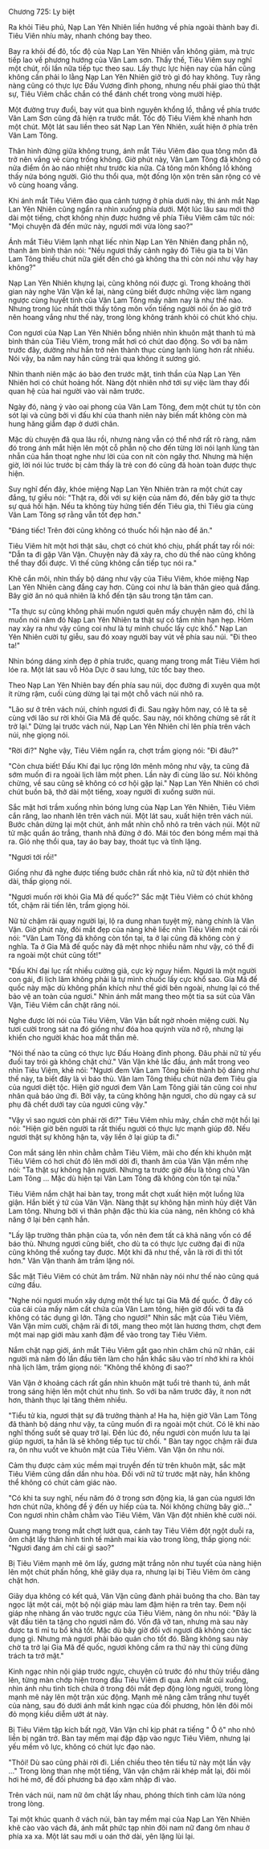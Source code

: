 




Chương 725: Ly biệt




Ra khỏi Tiêu phủ, Nạp Lan Yên Nhiên liền hướng về phía ngoài thành bay đi. Tiêu Viên nhíu mày, nhanh chóng bay theo.

Bay ra khỏi đế đô, tốc độ của Nạp Lan Yên Nhiên vẫn không giảm, mà trực tiếp lao về phương hướng của Vân Lam sơn. Thấy thế, Tiêu Viêm suy nghĩ một chút, rồi lần nữa tiếp tục theo sau. Lấy thực lực hiện nay của hắn cũng không cần phải lo lằng Nạp Lan Yên Nhiên giở trò gì đó hay không. Tuy rằng nàng cũng có thực lực Đấu Vương đỉnh phong, nhưng nếu phải giao thủ thật sự, Tiêu Viêm chắc chắn có thể đánh chết trong vòng mười hiệp.

Một đường truy đuổi, bay vút qua bình nguyên khổng lồ, thẳng về phía trước Vân Lam Sơn cũng đã hiện ra trước mắt. Tốc độ Tiêu Viêm khẽ nhanh hơn một chút. Một lát sau liền theo sát Nạp Lan Yên Nhiên, xuất hiện ở phía trên Vân Lam Tông.

Thân hình đứng giữa không trung, ánh mắt Tiêu Viêm đảo qua tông môn đã trở nên vắng vẻ cùng trống không. Giờ phút này, Vân Lam Tông đã không có nửa điểm ồn ào náo nhiệt như trước kia nữa. Cả tông môn khổng lồ không thấy nửa bóng người. Gió thu thổi qua, một đống lộn xộn trên sân rộng có vẻ vô cùng hoang vắng.

Khi ánh mắt Tiêu Viêm đảo qua cảnh tượng ở phía dưới này, thì ánh mắt Nạp Lan Yên Nhiên cũng ngẩn ra nhìn xuống phía dưới. Một lúc lâu sau mới thở dài một tiếng, chợt không nhịn được hướng về phía Tiêu Viêm căm tức nói: "Mọi chuyện đã đến mức này, ngươi mới vừa lòng sao?"

Ánh mắt Tiêu Viêm lạnh nhạt liếc nhìn Nạp Lan Yên Nhiên đang phẫn nộ, thanh âm bình thản nói: "Nếu ngươi thấy cảnh ngày đó Tiêu gia ta bị Vân Lam Tông thiếu chút nữa giết đến chó gà không tha thì còn nói như vậy hay không?"

Nạp Lan Yên Nhiên khựng lại, cũng không nói được gì. Trong khoảng thời gian này nghe Vân Vận kể lại, nàng cũng biết được những việc làm ngang ngược cùng huyết tinh của Vân Lam Tông mấy năm nay là như thế nào. Nhưng trong lúc nhất thời thấy tông môn vốn tiếng người nói ồn ào giờ trở nên hoang vắng như thế này, trong lòng không tránh khỏi có chút khó chịu.

Con ngươi của Nạp Lan Yên Nhiên bỗng nhiên nhìn khuôn mặt thanh tú mà bình thản của Tiêu Viêm, trong mắt hơi có chút dao động. So với ba năm trước đây, dường như hắn trở nên thành thục cùng lạnh lùng hơn rất nhiều. Nói vậy, ba năm nay hắn cũng trải qua không ít sương gió.

Nhìn thanh niên mặc áo bào đen trước mặt, tinh thần của Nạp Lan Yên Nhiên hơi có chút hoảng hốt. Nàng đột nhiên nhớ tới sự việc làm thay đổi quan hệ của hai người vào vài năm trước.

Ngày đó, nàng ỷ vào oai phong của Vân Lam Tông, đem một chút tự tôn còn sót lại và cũng bởi vì đấu khí của thanh niên này biến mất không còn mà hung hăng giẫm đạp ở dưới chân.

Mặc dù chuyện đã qua lâu rồi, nhưng nàng vẫn có thể nhớ rất rõ ràng, năm đó trong ánh mắt hiện lên một cỗ phẫn nộ cho đến từng lời nói lạnh lùng tàn nhẫn của hắn thoạt nghe như lời của con nít còn ngây thơ. Nhưng mà hiện giờ, lời nói lúc trước bị cảm thấy là trẻ con đó cũng đã hoàn toàn được thực hiện.

Suy nghĩ đến đây, khóe miệng Nạp Lan Yên Nhiên tràn ra một chút cay đắng, tự giễu nói: "Thật ra, đối với sự kiện của năm đó, đến bây giờ ta thực sự quá hối hận. Nếu ta không tùy hứng tiến đến Tiêu gia, thì Tiêu gia cùng Vân Lam Tông sợ rằng vẫn tốt đẹp hơn."

"Đáng tiếc! Trên đời cũng không có thuốc hối hận nào để ăn."

Tiêu Viêm hít một hơi thật sâu, chợt có chút khó chịu, phất phất tay rồi nói: "Dẫn ta đi gặp Vân Vận. Chuyện này đã xảy ra, cho dù thế nào cũng không thể thay đổi được. Vì thế cũng không cần tiếp tục nói ra."

Khẽ cắn môi, nhìn thấy bộ dáng như vậy của Tiêu Viêm, khóe miệng Nạp Lan Yên Nhiên càng đắng cay hơn. Cũng coi như là bản thân gieo quả đắng. Bây giờ ăn nó quả nhiên là khổ đến tận sâu trong tận tâm can.

"Ta thực sự cũng không phải muốn ngươi quên mấy chuyện năm đó, chỉ là muốn nói năm đó Nạp Lan Yên Nhiên ta thật sự có tầm nhìn hạn hẹp. Hôm nay xảy ra như vậy cũng coi như là tự mình chuốc lấy cực khổ." Nạp Lan Yên Nhiên cười tự giễu, sau đó xoay người bay vút về phía sau núi. "Đi theo ta!"

Nhìn bóng dáng xinh đẹp ở phía trước, quang mang trong mắt Tiêu Viêm hơi lóe ra. Một lát sau vỗ Hỏa Dực ở sau lưng, tức tốc bay theo.

Theo Nạp Lan Yên Nhiên bay đến phía sau núi, dọc đường đi xuyên qua một ít rừng rậm, cuối cùng dừng lại tại một chỗ vách núi nhô ra.

"Lão sư ở trên vách núi, chính ngươi đi đi. Sau ngày hôm nay, có lẽ ta sẽ cùng với lão sư rời khỏi Gia Mã đế quốc. Sau này, nói không chừng sẽ rất ít trở lại." Dừng lại trước vách núi, Nạp Lan Yên Nhiên chỉ lên phía trên vách núi, nhẹ giọng nói.

"Rời đi?" Nghe vậy, Tiêu Viêm ngẩn ra, chợt trầm giọng nói: "Đi đâu?"

"Còn chưa biết! Đấu Khí đại lục rộng lớn mênh mông như vậy, ta cũng đã sớm muốn đi ra ngoài lịch lãm một phen. Lần này đi cùng lão sư. Nói không chừng, về sau cũng sẽ không có cơ hội gặp lại." Nạp Lan Yên Nhiên có chơi chút buồn bã, thở dài một tiếng, xoay người đi xuống sườn núi.

Sắc mặt hơi trầm xuống nhìn bóng lưng của Nạp Lan Yên Nhiên, Tiêu Viêm cắn răng, lao nhanh lên trên vách núi. Một lát sau, xuất hiện trên vách núi. Bước chân dừng lại một chút, ánh mắt nhìn chỗ nhô ra trên vách núi. Một nữ tử mặc quần áo trắng, thanh nhã đứng ở đó. Mái tóc đen bóng mềm mại thả ra. Gió nhẹ thổi qua, tay áo bay bay, thoát tục và tĩnh lặng.

"Ngươi tới rồi!"

Giống như đã nghe được tiếng bước chân rất nhỏ kia, nữ tử đột nhiên thở dài, thấp giọng nói.

"Ngươi muốn rời khỏi Gia Mã đế quốc?" Sắc mặt Tiêu Viêm có chút không tốt, chậm rãi tiến lên, trầm giọng hỏi.

Nữ tử chậm rãi quay người lại, lộ ra dung nhan tuyệt mỹ, nàng chính là Vân Vận. Giờ phút này, đôi mắt đẹp của nàng khẽ liếc nhìn Tiêu Viêm một cái rồi nói: "Vân Lam Tông đã không còn tồn tại, ta ở lại cũng đã không còn ý nghĩa. Ta ở Gia Mã đế quốc này đã mệt nhọc nhiều năm như vậy, có thể đi ra ngoài một chút cũng tốt!"

"Đấu Khí đại lục rất nhiều cường giả, cực kỳ nguy hiểm. Ngươi là một người con gái, đi lịch lãm không phải là tự mình chuốc lấy cực khổ sao. Gia Mã đế quốc này mặc dù không phấn khích như thế giới bên ngoài, nhưng lại có thể bảo vệ an toàn của ngươi." Nhìn ánh mắt mang theo một tia sa sút của Vân Vận, Tiêu Viêm cắn chặt răng nói.

Nghe được lời nói của Tiêu Viêm, Vân Vận bất ngờ nhoẻn miệng cười. Nụ tươi cười trong sát na đó giống như đóa hoa quỳnh vừa nở rộ, nhưng lại khiến cho người khác hoa mắt thần mê.

"Nói thế nào ta cũng có thực lực Đấu Hoàng đỉnh phong. Đâu phải nữ tử yếu đuối tay trói gà không chặt chứ." Vân Vận khẽ lắc đầu, ánh mắt trong veo nhìn Tiêu Việm, khẽ nói: "Ngươi đem Vân Lam Tông biến thành bộ dáng như thế này, ta biết đây là vì báo thù. Vân lam Tông thiếu chút nữa đem Tiêu gia của ngươi diệt tộc. Hiện giờ ngươi đem Vân Lam Tông giải tán cũng coi như nhân quả báo ứng đi. Bởi vậy, ta cũng không hận ngươi, cho dù ngay cả sư phụ đã chết dưới tay của ngươi cũng vậy."

"Vậy vì sao ngươi còn phải rời đi?" Tiêu Viêm nhíu mày, chần chờ một hồi lại nói: "Hiện giờ bên người ta rất thiếu người có thực lực mạnh giúp đỡ. Nếu ngươi thật sự không hận ta, vậy liền ở lại giúp ta đi."

Con mắt sáng lên nhìn chằm chằm Tiêu Viêm, mãi cho đến khi khuôn mặt Tiêu Viêm có hơi chút đỏ lên mới dời đi, thanh âm của Vân Vận mềm nhẹ nói: "Ta thật sự không hận ngươi. Nhưng ta trước giờ đều là tông chủ Vân Lam Tông … Mặc dù hiện tại Vân Lam Tông đã không còn tồn tại nữa."

Tiêu Viêm nắm chặt hai bàn tay, trong mắt chợt xuất hiện một luồng lửa giận. Hắn biết ý tứ của Vân Vận. Nàng thật sự không hận mình hủy diệt Vân Lam tông. Nhưng bởi vì thân phận đặc thù kia của nàng, nên không có khả năng ở lại bên cạnh hắn.

"Lấy lập trường thân phận của ta, vốn nên đem tất cả khả năng vốn có để báo thù. Nhưng ngươi cũng biết, cho dù ta có thực lực cường đại đi nữa cũng không thể xuống tay được. Một khi đã như thế, vẫn là rời đi thì tốt hơn." Vân Vận thanh âm trầm lặng nói.

Sắc mặt Tiêu Viêm có chút âm trầm. Nữ nhân này nói như thế nào cũng quá cứng đầu.

"Nghe nói ngươi muốn xây dựng một thế lực tại Gia Mã đế quốc. Ở đây có của cải của mấy năm cất chứa của Vân Lam tông, hiện giờ đối với ta đã không có tác dụng gì lớn. Tặng cho ngươi!" Nhìn sắc mặt của Tiêu Viêm, Vân Vận mỉm cười, chậm rãi đi tới, mang theo một làn hương thơm, chợt đem một mai nạp giới màu xanh đậm để vào trong tay Tiêu Viêm.

Nắm chặt nạp giới, ánh mắt Tiêu Viêm gắt gao nhìn chăm chú nữ nhân, cái người mà năm đó lần đầu tiên làm cho hắn khắc sâu vào trí nhớ khi ra khỏi nhà lịch lãm, trầm giọng nói: "Không thể không đi sao?"

Vân Vận ở khoảng cách rất gần nhìn khuôn mặt tuổi trẻ thanh tú, ánh mắt trong sáng hiện lên một chút nhu tình. So với ba năm trước đây, ít non nớt hơn, thành thục lại tăng thêm nhiều.

"Tiểu tử kia, ngươi thật sự đã trưởng thành a! Ha ha, hiện giờ Vân Lam Tông đã thành bộ dáng như vậy, ta cũng muốn đi ra ngoài một chút. Có lẽ khi nào nghĩ thống suốt sẽ quay trở lại. Đến lúc đó, nếu ngươi còn muốn lưu ta lại giúp ngươi, ta hẳn là sẽ không tiếp tục từ chối. " Bàn tay ngọc chậm rãi đưa ra, ôn nhu vuốt ve khuôn mặt của Tiêu Viêm. Vân Vận ôn nhu nói.

Cảm thụ được cảm xúc mềm mại truyền đến từ trên khuôn mặt, sắc mặt Tiêu Viêm cũng dần dần nhu hòa. Đối với nữ tử trước mặt này, hắn không thể không có chút cảm giác nào.

"Có khi ta suy nghĩ, nếu năm đó ở trong sơn động kia, lá gan của ngươi lớn hơn chút nữa, không để ý đến uy hiếp của ta. Nói không chừng bây giờ…" Con ngươi nhìn chằm chằm vào Tiêu Viêm, Vân Vận đột nhiên khẽ cười nói.

Quang mang trong mắt chợt lướt qua, cánh tay Tiêu Viêm đột ngột duỗi ra, ôm chặt lấy thân hình tinh tế mảnh mai kia vào trong lòng, thấp giọng nói: "Ngươi đang ám chỉ cái gì sao?"

Bị Tiêu Viêm mạnh mẽ ôm lấy, gương mặt trắng nõn như tuyết của nàng hiện lên một chút phấn hồng, khẽ giãy dụa ra, nhưng lại bị Tiêu Viêm ôm càng chặt hơn.

Giãy dụa không có kết quả, Vân Vận cũng đành phải buông tha cho. Bàn tay ngọc lật một cái, một bộ nội giáp màu lam đậm hiện ra trên tay. Đem nội giáp nhẹ nhàng ấn vào trước ngực của Tiêu Viêm, nàng ôn nhu nói: "Đây là vật đầu tiên ta tặng cho ngươi năm đó. Vốn đã vỡ tan, nhưng mà sau này được ta tỉ mỉ tu bổ khá tốt. Mặc dù bây giờ đối với ngươi đã không còn tác dụng gì. Nhưng mà ngươi phải bảo quản cho tốt đó. Bằng không sau này chờ ta trở lại Gia Mã đế quốc, ngươi không cầm ra thứ này thì cũng đừng trách ta trở mặt."

Kinh ngạc nhìn nội giáp trước ngực, chuyện cũ trước đó như thủy triều dâng lên, từng màn chớp hiện trong đầu Tiêu Viêm đi qua. Ánh mắt cúi xuống, nhìn ánh nhu tình tích chứa ở trong đôi mắt đẹp động lòng người, trong lòng mạnh mẽ nảy lên một trận xúc động. Mạnh mẽ nâng cằm trắng như tuyết của nàng, sau đó dưới ánh mắt kinh ngạc của đối phương, hôn lên đôi môi đỏ mọng kiều diễm ướt át này.

Bị Tiêu Viêm tập kích bất ngờ, Vân Vận chỉ kịp phát ra tiếng " Ô ô" nho nhỏ liền bị ngăn trở. Bàn tay mềm mại đập đập vào ngực Tiêu Viêm, nhưng lại yếu mềm vô lực, không có chút lực đạo nào.

"Thôi! Dù sao cũng phải rời đi. Liền chiều theo tên tiểu tử này một lần vậy …" Trong lòng than nhẹ một tiếng, Vân vận chậm rãi khép mắt lại, đôi môi hơi hé mở, để đối phương bá đạo xâm nhập đi vào.

Trên vách núi, nam nữ ôm chặt lấy nhau, phóng thích tình cảm lửa nóng trong lòng.

Tại một khúc quanh ở vách núi, bàn tay mềm mại của Nạp Lan Yên Nhiên khẽ cào vào vách đá, ánh mắt phức tạp nhìn đôi nam nữ đang ôm nhau ở phía xa xa. Một lát sau mới u oán thở dài, yên lặng lùi lại.





